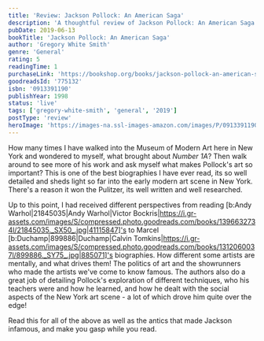 ```yaml
---
title: 'Review: Jackson Pollock: An American Saga'
description: 'A thoughtful review of Jackson Pollock: An American Saga by Gregory White Smith'
pubDate: 2019-06-13
bookTitle: 'Jackson Pollock: An American Saga'
author: 'Gregory White Smith'
genre: 'General'
rating: 5
readingTime: 1
purchaseLink: 'https://bookshop.org/books/jackson-pollock-an-american-saga/9780913391198'
goodreadsId: '775132'
isbn: '0913391190'
publishYear: 1998
status: 'live'
tags: ['gregory-white-smith', 'general', '2019']
postType: 'review'
heroImage: 'https://images-na.ssl-images-amazon.com/images/P/0913391190.01.L.jpg'
---
```


How many times I have walked into the Museum of Modern Art here in New York and wondered to myself, what brought about *Number 1A*? Then walk around to see more of his work and ask myself what makes Pollock's art so important? This is one of the best biographies I have ever read, its so well detailed and sheds light so far into the early modern art scene in New York. There's a reason it won the Pulitzer, its well written and well researched.

Up to this point, I had received different perspectives from reading [b:Andy Warhol|21845035|Andy Warhol|Victor Bockris|https://i.gr-assets.com/images/S/compressed.photo.goodreads.com/books/1396632734l/21845035._SX50_.jpg|41115847]'s to Marcel [b:Duchamp|899886|Duchamp|Calvin Tomkins|https://i.gr-assets.com/images/S/compressed.photo.goodreads.com/books/1312060037l/899886._SY75_.jpg|885071]'s biographies. How different some artists are mentally, and what drives them! The politics of art and the showrunners who made the artists we've come to know famous. The authors also do a great job of detailing Pollock's exploration of different techniques, who his teachers were and how he learned, and how he dealt with the social aspects of the New York art scene - a lot of which drove him quite over the edge!

Read this for all of the above as well as the antics that made Jackson infamous, and make you gasp while you read.